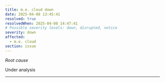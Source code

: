 ```yaml
---
title: m.e. cloud down
date: 2025-04-08 13:45:41
resolved: true
resolvedWhen: 2025-04-08 14:47:41
# Possible severity levels: down, disrupted, notice
severity: down
affected:
  - m.e. cloud
section: issue
---
```


*Root cause*

Under analysis

---


